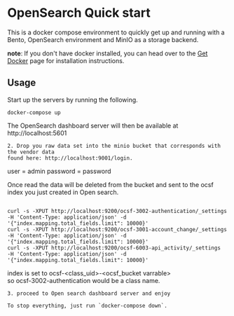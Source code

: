 <!--
 Licensed to the Apache Software Foundation (ASF) under one
 or more contributor license agreements.  See the NOTICE file
 distributed with this work for additional information
 regarding copyright ownership.  The ASF licenses this file
 to you under the Apache License, Version 2.0 (the
 "License"); you may not use this file except in compliance
 with the License.  You may obtain a copy of the License at

   http://www.apache.org/licenses/LICENSE-2.0

 Unless required by applicable law or agreed to in writing,
 software distributed under the License is distributed on an
 "AS IS" BASIS, WITHOUT WARRANTIES OR CONDITIONS OF ANY
 KIND, either express or implied.  See the License for the
 specific language governing permissions and limitations
 under the License.
-->
# OpenSearch Quick start 
This is a docker compose environment to quickly get up and running with a Bento, OpenSearch environment and MinIO as a storage backend.

**note**: If you don't have docker installed, you can head over to the [Get Docker](https://docs.docker.com/get-docker/)
page for installation instructions.

## Usage
Start up the  servers by running the following.
```
docker-compose up
```
The OpenSearch dashboard server will then be available at http://localhost:5601
```
2. Drop you raw data set into the minio bucket that corresponds with the vendor data  
found here: http://localhost:9001/login.
```
user = admin
password = password

Once read the data will be deleted from the bucket and sent to the ocsf index you just created in Open search.
```

curl -s -XPUT http://localhost:9200/ocsf-3002-authentication/_settings  -H 'Content-Type: application/json' -d '{"index.mapping.total_fields.limit": 10000}'
curl -s -XPUT http://localhost:9200/ocsf-3001-account_change/_settings  -H 'Content-Type: application/json' -d '{"index.mapping.total_fields.limit": 10000}'
curl -s -XPUT http://localhost:9200/ocsf-6003-api_activity/_settings  -H 'Content-Type: application/json' -d '{"index.mapping.total_fields.limit": 10000}'
```
index is set to ocsf-<class_uid>-<ocsf_bucket varrable>  
so ocsf-3002-authentication would be a class name.
```
3. proceed to Open search dashboard server and enjoy 

To stop everything, just run `docker-compose down`.

